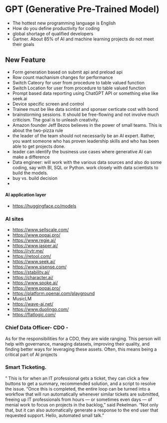 # GPT (Generative Pre-Trained Model) 
  - The hottest new programming language is English
  - How do you define productivity for coding
  - global shortage of qualified developers
  - Gartner. About 85% of AI and machine learning projects do not meet their goals
## New Feature
  - Form generation based on submit api and preload api
  - Row count machanism changes for performance
  - Switch Cateory for user from procedure to table valued function
  - Switch Location for user from procedure to table valued function
  - Prompt based data reporting using ChatGPT API or something else like seek.ai
  - Device specific screen and control
  - Trainee must be like data scintist and sponser certicate cost with bond
  - brainstorming sessions. It should be free-flowing and not involve much criticism. The goal is to unleash creativity.
  - Amazon founder Jeff Bezos believes in the power of small teams. This is about the two-pizza rule
  - the leader of the team should not necessarily be an AI expert. Rather, you want someone who has proven leadership skills and who has been able to get projects done.
  - leader can identify the business use cases where generative AI can make a difference
  - Data engineer: will work with the various data sources and also do some coding, say with BI, SQL or Python. work closely with data scientists to build the models.
  - buy vs. build decision
  - 
#### AI application layer
  - https://huggingface.co/models
### AI sites
  - https://www.sellscale.com/
  - https://www.popai.pro/
  - https://www.regie.ai/
  - https://www.jasper.ai/
  - https://rytr.me/
  - https://retool.com/
  - https://www.seek.ai/
  - https://www.sisense.com/
  - https://stability.ai/
  - https://character.ai/
  - https://www.spoke.ai/
  - https://www.popai.pro/
  - https://platform.openai.com/playground
  - MusicLM
  - https://wave-ai.net/
  - https://www.duolingo.com/
  - https://flatlogic.com/
    
### Chief Data Officer- CDO - 
As for the responsibilities for a CDO, they are wide ranging. This person will help with governance, managing datasets, improving their quality, and finding better ways for leveraging these assets. 
Often, this means being a critical part of AI projects

### Smart Ticketing.
” This is for when an IT professional gets a ticket, they can click a few buttons to get a summary, recommended solution, and a script to resolve the issue. “Once this is completed, the entire loop can be turned into a workflow that will run automatically whenever similar tickets are submitted, freeing up IT professionals from hours — or sometimes even days — of menial work to focus on projects in the backlog,” said Pekelman. 
“Not only that, but it can also automatically generate a response to the end user that requested support. Hello, automated small talk.”
